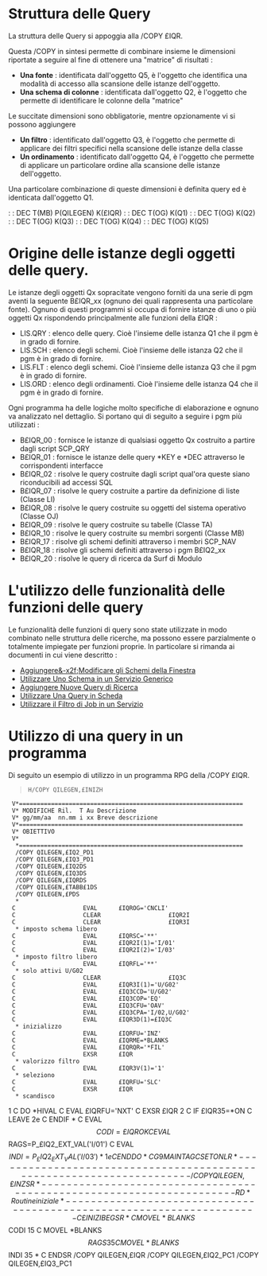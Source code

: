 # Struttura delle Query

La struttura delle Query si appoggia alla /COPY £IQR.

Questa /COPY in sintesi permette di combinare insieme le dimensioni riportate a seguire al fine di ottenere una "matrice" di risultati : 
* **Una fonte** :  identificata dall'oggetto Q5, è l'oggetto che identifica una modalità di accesso alla scansione delle istanze dell'oggetto.
* **Una schema di colonne** :  identificata dall'oggetto Q2, è l'oggetto che permette di identificare le colonne della "matrice"

Le succitate dimensioni sono obbligatorie, mentre opzionamente vi si possono aggiungere
* **Un filtro** :  identificato dall'oggetto Q3, è l'oggetto che permette di applicare dei filtri specifici nella scansione delle istanze della classe
* **Un ordinamento** :  identificato dall'oggetto Q4, è l'oggetto che permette di applicare un particolare ordine alla scansione delle istanze dell'oggetto.

Una particolare combinazione di queste dimensioni è definita query ed è identicata dall'oggetto Q1.

 :  : DEC T(MB) P(QILEGEN) K(£IQR)
 :  : DEC T(OG)  K(Q1)
 :  : DEC T(OG)  K(Q2)
 :  : DEC T(OG)  K(Q3)
 :  : DEC T(OG)  K(Q4)
 :  : DEC T(OG)  K(Q5)

# Origine delle istanze degli oggetti delle query.

Le istanze degli oggetti Qx sopracitate vengono forniti da una serie di pgm aventi la seguente B£IQR_xx (ognuno dei quali rappresenta una particolare fonte). Ognuno di questi programmi si occupa di fornire istanze di uno o più oggetti Qx rispondendo principalmente alle funzioni della £IQR : 
* LIS.QRY :  elenco delle query. Cioè l'insieme delle istanza Q1 che il pgm è in grado di fornire.
* LIS.SCH :  elenco degli schemi. Cioè l'insieme delle istanza Q2 che il pgm è in grado di fornire.
* LIS.FLT :  elenco degli schemi. Cioè l'insieme delle istanza Q3 che il pgm è in grado di fornire.
* LIS.ORD :  elenco degli ordinamenti. Cioè l'insieme delle istanza Q4 che il pgm è in grado di fornire.

Ogni programma ha delle logiche molto specifiche di elaborazione e ognuno va analizzato nel dettaglio. Si portano qui di seguito a seguire i pgm più utilizzati : 
* B£IQR_00 :  fornisce le istanze di qualsiasi oggetto Qx costruito a partire dagli script SCP_QRY
* B£IQR_01 :  fornisce le istanze delle query *KEY e *DEC attraverso le corrispondenti interfacce
* B£IQR_02 :  risolve le query costruite dagli script qual'ora queste siano riconducibili ad accessi SQL
* B£IQR_07 :  risolve le query costruite a partire da definizione di liste (Classe LI)
* B£IQR_08 :  risolve le query costruite su oggetti del sistema operativo (Classe OJ)
* B£IQR_09 :  risolve le query costruite su tabelle (Classe TA)
* B£IQR_10 :  risolve le query costruite su membri sorgenti (Classe MB)
* B£IQR_17 :  risolve gli schemi definiti attraverso i membri SCP_NAV
* B£IQR_18 :  risolve gli schemi definiti attraverso i pgm B£IQ2_xx
* B£IQR_20 :  risolve le query di ricerca da Surf di Modulo

# L'utilizzo delle funzionalità delle funzioni delle query

Le funzionalità delle funzioni di query sono state utilizzate in modo combinato nelle struttura delle ricerche, ma possono essere parzialmente o totalmente impiegate per funzioni proprie. In particolare si rimanda ai documenti in cui viene descritto : 
- [Aggiungere&-x2f;Modificare gli Schemi della Finestra](Sorgenti/DOC/TA/B£AMO/B£EQRY_A03)
- [Utilizzare Uno Schema in un Servizio Generico](Sorgenti/DOC/TA/B£AMO/B£EQRY_A04)
- [Aggiungere Nuove Query di Ricerca](Sorgenti/DOC/TA/B£AMO/B£EQRY_A05)
- [Utilizzare Una Query in Scheda](Sorgenti/DOC/TA/B£AMO/B£EQRY_A06)
- [Utilizzare il Filtro di Job in un Servizio](Sorgenti/DOC/TA/B£AMO/B£EQRY_A07)

# Utilizzo di una query in un programma

Di seguito un esempio di utilizzo in un programma RPG della /COPY £IQR.

>     H/COPY QILEGEN,£INIZH
     V*===============================================================
     V* MODIFICHE Ril.  T Au Descrizione
     V* gg/mm/aa  nn.mm i xx Breve descrizione
     V*===============================================================
     V* OBIETTIVO
     V*
      *===============================================================
      /COPY QILEGEN,£IQ2_PD1
      /COPY QILEGEN,£IQ3_PD1
      /COPY QILEGEN,£IQ2DS
      /COPY QILEGEN,£IQ3DS
      /COPY QILEGEN,£IQRDS
      /COPY QILEGEN,£TABB£1DS
      /COPY QILEGEN,£PDS
      *
     C                   EVAL      £IQROG='CNCLI'
     C                   CLEAR                   £IQR2I
     C                   CLEAR                   £IQR3I
      * imposto schema libero
     C                   EVAL      £IQRSC='**'
     C                   EVAL      £IQR2I(1)='I/01'
     C                   EVAL      £IQR2I(2)='I/03'
      * imposto filtro libero
     C                   EVAL      £IQRFL='**'
      * solo attivi U/G02
     C                   CLEAR                   £IQ3C
     C                   EVAL      £IQR3I(1)='U/G02'
     C                   EVAL      £IQ3CCD='U/G02'
     C                   EVAL      £IQ3COP='EQ'
     C                   EVAL      £IQ3CFU='OAV'
     C                   EVAL      £IQ3CPA='I/02,U/G02'
     C                   EVAL      £IQR3D(1)=£IQ3C
      * inizializzo
     C                   EVAL      £IQRFU='INZ'
     C                   EVAL      £IQRME=*BLANKS
     C                   EVAL      £IQRQR='*FIL'
     C                   EXSR      £IQR
      * valorizzo filtro
     C                   EVAL      £IQR3V(1)='1'
      * seleziono
     C                   EVAL      £IQRFU='SLC'
     C                   EXSR      £IQR
      * scandisco
1    C                   DO        *HIVAL
     C                   EVAL      £IQRFU='NXT'
     C                   EXSR      £IQR
2    C                   IF        £IQR35=*ON
     C                   LEAVE
2e   C                   ENDIF
      *
     C                   EVAL      $$CODI=£IQROK
     C                   EVAL      $$RAGS=P_£IQ2_EXT_VAL('I/01')
     C                   EVAL      $$INDI=P_£IQ2_EXT_VAL('I/03')
      *
1e   C                   ENDDO
      *
     C     G9MAIN        TAG
     C                   SETON                                        LR
      *---------------------------------------------------------------------
      /COPY QILEGEN,£INZSR
      *---------------------------------------------------------------------
    RD* Routine iniziale
      *---------------------------------------------------------------------
     C     £INIZI        BEGSR
      *
     C                   MOVEL     *BLANKS       $$CODI           15
     C                   MOVEL     *BLANKS       $$RAGS           35
     C                   MOVEL     *BLANKS       $$INDI           35
      *
     C                   ENDSR
      /COPY QILEGEN,£IQR
      /COPY QILEGEN,£IQ2_PC1
      /COPY QILEGEN,£IQ3_PC1
























